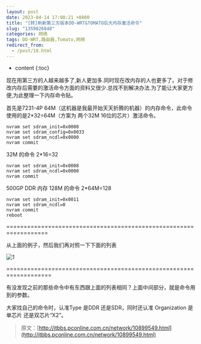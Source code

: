 ```yaml
---
layout: post
date: 2023-04-14 17:08:21 +0800
title: "[转]刷新第三方版本DD-WRT&TOMATO后大内存激活命令"
slug: "1359826848"
categories: 网络
tags: DD-WRT,路由器,Tomato,网络
redirect_from:
  - /post/18.html
---
```

* content
{:toc}

现在用第三方的人越来越多了,新人更加多.同时现在改内存的人也更多了。对于修改内存后需要的激活命令方面的资料又很少.总找不到解决办法.为了能让大家更方便,为此整理一下内存命令贴。
<!--more-->

首先是7231-4P   64M（这机器是我最开始天天折腾的机器）的内存命令，此命令使用的是2*32=64M（方案为 两个32M 16位的芯片）激活命令。

```shell
nvram set sdram_init=0x0008
nvram set sdram_config=0x0033
nvram set sdram_ncdl=0x0000
nvram commit
```

32M 的命令  2*16=32

```shell
nvram set sdram_init=0x0008
nvram set sdram_ncdl=0x0000
nvram commit
```

500GP  DDR 内存 128M 的命令 2*64M=128

```shell
nvram set sdram_init=0x0011
nvram set sdram_ncdl=0
nvram commit
reboot
```

==================================================================

从上面的例子，然后我们再对照一下下面的列表

![1](https://user-images.githubusercontent.com/99892/232001435-69a72094-ebf3-47f3-8d3d-9e8237399089.jpg)

===================================================================

有没发现之前的那些命令中有东西跟上面的列表相同？上面中间部分，就是命令用到的参数。 

大家找自己的命令时，认准Type  是DDR 还是SDR，同时还认准 Organization   是单芯片 还是双芯片“X2”。

>原文：[http://itbbs.pconline.com.cn/network/10899549.html](http://itbbs.pconline.com.cn/network/10899549.html)
